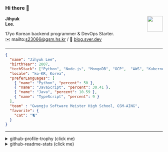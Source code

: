 ### Hi there 👋
<img src="https://github.githubassets.com/images/mona-loading-default.gif" width="50px" align="right">
</a>

**Jihyuk\
Lee.**

17yo Korean backend programmer & DevOps Starter.\
✉️ mailto:s23066@gsm.hs.kr
/ 
🔗 [blog.sver.dev](https://blog.sver.dev)

---

```json
{
  "name": "Jihyuk Lee",
  "birthYear": 2007,
  "techStack": ["Python", "Node.js", "MongoDB", "OCP",  "AWS", "Kubernetes"],
  "locale": "ko-KR, Korea",
  "preferLanguages": [
    { "name": "Python", "percent": 50 },
    { "name": "JavaScript", "percent": 30.41 },
    { "name": "Java", "percent": 10.59 },
    { "name": "TypeScript", "percent": 9 }
  ],
  "team" : "Gwangju Software Meister High School, GSM-AING",
  "favorite": {
    "cat": "🐈"
  }
}
```
---
<details>
  <summary>github-profile-trophy (click me)</summary>
  
![](https://github-profile-trophy.vercel.app/?username=withJihyuk&row=1&column=8&theme=nord)
  
</details>
<details>
  <summary>github-readme-stats (click me)</summary>
  
<!--START_SECTION:waka-->
![Code Time](http://img.shields.io/badge/Code%20Time-298%20hrs%2058%20mins-blue)

![Lines of code](https://img.shields.io/badge/%EC%A0%80%EB%8A%94%20%EC%97%AC%ED%83%9C%EA%B9%8C%EC%A7%80%20-287.8%20thousand%20%EC%A4%84%EC%9D%98%20%EC%BD%94%EB%93%9C%EB%A5%BC%20%EC%9E%91%EC%84%B1%ED%96%88%EC%96%B4%EC%9A%94.-blue)

**저는 저녁형 인간이에요. 🦉** 

```text
🌞 아침                     68 commits          ███░░░░░░░░░░░░░░░░░░░░░░   10.62 % 
🌆 낮　                     204 commits         ████████░░░░░░░░░░░░░░░░░   31.87 % 
🌃 저녁                     269 commits         ███████████░░░░░░░░░░░░░░   42.03 % 
🌙 밤　                     99 commits          ████░░░░░░░░░░░░░░░░░░░░░   15.47 % 
```


📊 **저는 이번주를 이렇게 시간을 보냈어요.** 

```text
🕑︎ Timezone: Asia/Seoul

💬 프로그래밍 언어들: 
Dart                     4 hrs 27 mins       ███████████████████████░░   91.73 % 
Markdown                 18 mins             ██░░░░░░░░░░░░░░░░░░░░░░░   06.32 % 
YAML                     2 mins              ░░░░░░░░░░░░░░░░░░░░░░░░░   01.01 % 
JSON                     2 mins              ░░░░░░░░░░░░░░░░░░░░░░░░░   00.94 % 

🔥 에디터들: 
VS Code                  4 hrs 51 mins       █████████████████████████   100.00 % 

💻 운영 체제들: 
Mac                      4 hrs 51 mins       █████████████████████████   100.00 % 
```


 Last Updated on 26/04/2024 18:38:58 UTC
<!--END_SECTION:waka-->

</details>

</div>

